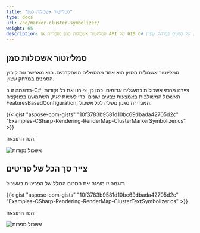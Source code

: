 ```yaml
---
title: "סמליזטור אשכולות סמן"
type: docs
url: /he/marker-cluster-symbolizer/
weight: 65
description: סמליזטור אשכולות סמן בספריית או API של GIS C# מאפשר קיבוץ של סמנים במרחק שצוין.
---
```


## **סמליזטור אשכולות סמן**
סמליזטור אשכולות הסמן הוא אחד מהסמלים המתקדמים. הוא מאפשר את קיבוץ הסמנים במרחק שצוין.

בדוגמה זו ב-C#, ציירנו מרכזי אשכולות כמעגלים אדומים. כמו כן, ציירנו את כל נקודות האשכול המשולבות באמצעות צבעים שונים. כדי לעשות זאת, השתמשנו בפונקציה FeaturesBasedConfiguration, המגדירה סגנון משלה לכל אשכול.

{{< gist "aspose-com-gists" "10f3783b9581d10bc69dbada42705d2c" "Examples-CSharp-Rendering-RenderMap-ClusterMarkerSymbolizer.cs" >}}

הנה התוצאה:

![אשכול נקודות](points-cluster.png)

## **צייר סך הכל של פריטים**

דוגמה זו מציגה את הסכום הכולל של הפריטים באשכול.

{{< gist "aspose-com-gists" "10f3783b9581d10bc69dbada42705d2c" "Examples-CSharp-Rendering-RenderMap-ClusterTextSymbolizer.cs" >}}

הנה התוצאה:

![אשכול ספרות](digits-cluster.png)
